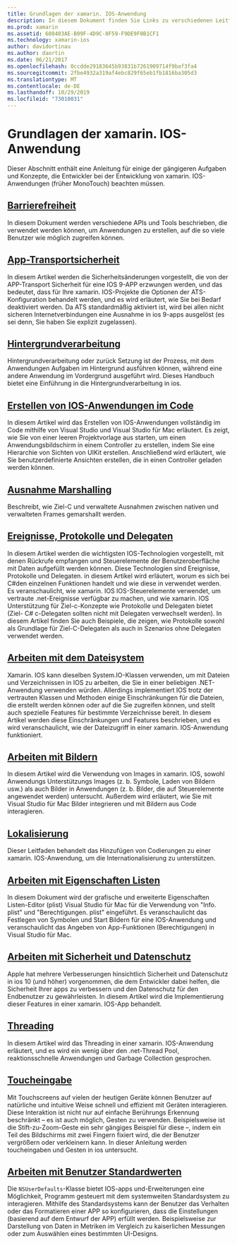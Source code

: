 ```yaml
---
title: Grundlagen der xamarin. IOS-Anwendung
description: In diesem Dokument finden Sie Links zu verschiedenen Leitfäden, in denen die Konzepte für die xamarin. IOS-Entwicklung beschrieben werden, wie z. b. die APP-Transportsicherheit, die Sicherung, Ereignisse und Threading
ms.prod: xamarin
ms.assetid: 608403AE-B09F-4D9C-8F59-F9DE9F0B1CF1
ms.technology: xamarin-ios
author: davidortinau
ms.author: daortin
ms.date: 06/21/2017
ms.openlocfilehash: 0ccdde29183645b93831b7261909714f9baf3fa4
ms.sourcegitcommit: 2fbe4932a319af4ebc829f65eb1fb1816ba305d3
ms.translationtype: MT
ms.contentlocale: de-DE
ms.lasthandoff: 10/29/2019
ms.locfileid: "73010031"
---
```

# <a name="xamarinios-application-fundamentals"></a>Grundlagen der xamarin. IOS-Anwendung

Dieser Abschnitt enthält eine Anleitung für einige der gängigeren Aufgaben und Konzepte, die Entwickler bei der Entwicklung von xamarin. IOS-Anwendungen (früher MonoTouch) beachten müssen.

## <a name="accessibilityiosapp-fundamentalsaccessibilitymd"></a>[Barrierefreiheit](~/ios/app-fundamentals/accessibility.md)

In diesem Dokument werden verschiedene APIs und Tools beschrieben, die verwendet werden können, um Anwendungen zu erstellen, auf die so viele Benutzer wie möglich zugreifen können.

## <a name="app-transport-securityiosapp-fundamentalsatsmd"></a>[App-Transportsicherheit](~/ios/app-fundamentals/ats.md)

In diesem Artikel werden die Sicherheitsänderungen vorgestellt, die von der APP-Transport Sicherheit für eine IOS 9-APP erzwungen werden, und das bedeutet, dass für Ihre xamarin. IOS-Projekte die Optionen der ATS-Konfiguration behandelt werden, und es wird erläutert, wie Sie bei Bedarf deaktiviert werden. Da ATS standardmäßig aktiviert ist, wird bei allen nicht sicheren Internetverbindungen eine Ausnahme in ios 9-apps ausgelöst (es sei denn, Sie haben Sie explizit zugelassen).

## <a name="backgroundingiosapp-fundamentalsbackgroundingindexmd"></a>[Hintergrundverarbeitung](~/ios/app-fundamentals/backgrounding/index.md)

Hintergrundverarbeitung oder zurück Setzung ist der Prozess, mit dem Anwendungen Aufgaben im Hintergrund ausführen können, während eine andere Anwendung im Vordergrund ausgeführt wird. Dieses Handbuch bietet eine Einführung in die Hintergrundverarbeitung in ios.

## <a name="creating-ios-applications-in-codeiosapp-fundamentalsios-code-onlymd"></a>[Erstellen von IOS-Anwendungen im Code](~/ios/app-fundamentals/ios-code-only.md)

In diesem Artikel wird das Erstellen von IOS-Anwendungen vollständig im Code mithilfe von Visual Studio und Visual Studio für Mac erläutert. Es zeigt, wie Sie von einer leeren Projektvorlage aus starten, um einen Anwendungsbildschirm in einem Controller zu erstellen, indem Sie eine Hierarchie von Sichten von UIKit erstellen. Anschließend wird erläutert, wie Sie benutzerdefinierte Ansichten erstellen, die in einen Controller geladen werden können.

## <a name="exception-marshalingiosplatformexception-marshalingmd"></a>[Ausnahme Marshalling](~/ios/platform/exception-marshaling.md)

Beschreibt, wie Ziel-C und verwaltete Ausnahmen zwischen nativen und verwalteten Frames gemarshallt werden.

## <a name="events-protocols-and-delegatesiosapp-fundamentalsdelegates-protocols-and-eventsmd"></a>[Ereignisse, Protokolle und Delegaten](~/ios/app-fundamentals/delegates-protocols-and-events.md)

In diesem Artikel werden die wichtigsten IOS-Technologien vorgestellt, mit denen Rückrufe empfangen und Steuerelemente der Benutzeroberfläche mit Daten aufgefüllt werden können. Diese Technologien sind Ereignisse, Protokolle und Delegaten. in diesem Artikel wird erläutert, worum es sich bei C#den einzelnen Funktionen handelt und wie diese in verwendet werden. Es veranschaulicht, wie xamarin. IOS IOS-Steuerelemente verwendet, um vertraute .net-Ereignisse verfügbar zu machen, und wie xamarin. IOS Unterstützung für Ziel-c-Konzepte wie Protokolle und Delegaten bietet (Ziel- C# c-Delegaten sollten nicht mit Delegaten verwechselt werden). In diesem Artikel finden Sie auch Beispiele, die zeigen, wie Protokolle sowohl als Grundlage für Ziel-C-Delegaten als auch in Szenarios ohne Delegaten verwendet werden.

## <a name="working-with-the-file-systemiosapp-fundamentalsfile-systemmd"></a>[Arbeiten mit dem Dateisystem](~/ios/app-fundamentals/file-system.md)

Xamarin. IOS kann dieselben System.IO-Klassen verwenden, um mit Dateien und Verzeichnissen in IOS zu arbeiten, die Sie in einer beliebigen .NET-Anwendung verwenden würden. Allerdings implementiert IOS trotz der vertrauten Klassen und Methoden einige Einschränkungen für die Dateien, die erstellt werden können oder auf die Sie zugreifen können, und stellt auch spezielle Features für bestimmte Verzeichnisse bereit. In diesem Artikel werden diese Einschränkungen und Features beschrieben, und es wird veranschaulicht, wie der Dateizugriff in einer xamarin. IOS-Anwendung funktioniert.

## <a name="working-with-imagesiosapp-fundamentalsimages-iconsindexmd"></a>[Arbeiten mit Bildern](~/ios/app-fundamentals/images-icons/index.md)

In diesem Artikel wird die Verwendung von Images in xamarin. IOS, sowohl Anwendungs Unterstützungs Images (z. b. Symbole, Laden von Bildern usw.) als auch Bilder in Anwendungen (z. b. Bilder, die auf Steuerelemente angewendet werden) untersucht. Außerdem wird erläutert, wie Sie mit Visual Studio für Mac Bilder integrieren und mit Bildern aus Code interagieren.

## <a name="localizationiosapp-fundamentalslocalizationindexmd"></a>[Lokalisierung](~/ios/app-fundamentals/localization/index.md)

Dieser Leitfaden behandelt das Hinzufügen von Codierungen zu einer xamarin. IOS-Anwendung, um die Internationalisierung zu unterstützen.

## <a name="working-with-property-listsiosapp-fundamentalsindexmd"></a>[Arbeiten mit Eigenschaften Listen](~/ios/app-fundamentals/index.md)

In diesem Dokument wird der grafische und erweiterte Eigenschaften Listen-Editor (plist) Visual Studio für Mac für die Verwendung von "Info. plist" und "Berechtigungen. plist" eingeführt. Es veranschaulicht das Festlegen von Symbolen und Start Bildern für eine IOS-Anwendung und veranschaulicht das Angeben von App-Funktionen (Berechtigungen) in Visual Studio für Mac.

## <a name="working-with-security-and-privacyiosapp-fundamentalssecurity-privacymd"></a>[Arbeiten mit Sicherheit und Datenschutz](~/ios/app-fundamentals/security-privacy.md)

Apple hat mehrere Verbesserungen hinsichtlich Sicherheit und Datenschutz in ios 10 (und höher) vorgenommen, die dem Entwickler dabei helfen, die Sicherheit Ihrer apps zu verbessern und den Datenschutz für den Endbenutzer zu gewährleisten. In diesem Artikel wird die Implementierung dieser Features in einer xamarin. IOS-App behandelt.

## <a name="threadingiosapp-fundamentalsthreadingmd"></a>[Threading](~/ios/app-fundamentals/threading.md)

In diesem Artikel wird das Threading in einer xamarin. IOS-Anwendung erläutert, und es wird ein wenig über den .net-Thread Pool, reaktionsschnelle Anwendungen und Garbage Collection gesprochen.

## <a name="touchiosapp-fundamentalstouchindexmd"></a>[Toucheingabe](~/ios/app-fundamentals/touch/index.md)

Mit Touchscreens auf vielen der heutigen Geräte können Benutzer auf natürliche und intuitive Weise schnell und effizient mit Geräten interagieren. Diese Interaktion ist nicht nur auf einfache Berührungs Erkennung beschränkt – es ist auch möglich, Gesten zu verwenden. Beispielsweise ist die Stift-zu-Zoom-Geste ein sehr gängiges Beispiel für diese –, indem ein Teil des Bildschirms mit zwei Fingern fixiert wird, die der Benutzer vergrößern oder verkleinern kann. In dieser Anleitung werden toucheingaben und Gesten in ios untersucht.

## <a name="working-with-user-defaultsiosapp-fundamentalsuser-defaultsmd"></a>[Arbeiten mit Benutzer Standardwerten](~/ios/app-fundamentals/user-defaults.md)

Die `NSUserDefaults`-Klasse bietet IOS-apps und-Erweiterungen eine Möglichkeit, Programm gesteuert mit dem systemweiten Standardsystem zu interagieren. Mithilfe des Standardsystems kann der Benutzer das Verhalten oder das Formatieren einer APP so konfigurieren, dass die Einstellungen (basierend auf dem Entwurf der APP) erfüllt werden. Beispielsweise zur Darstellung von Daten in Metriken im Vergleich zu kaiserlichen Messungen oder zum Auswählen eines bestimmten UI-Designs.
